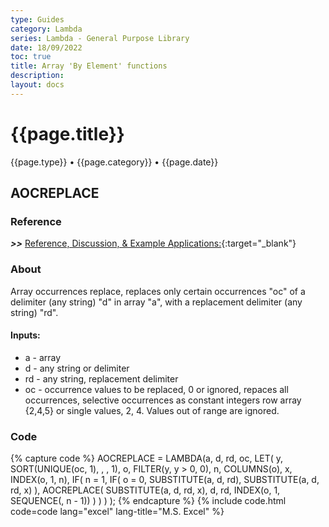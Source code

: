 ```yaml
---
type: Guides
category: Lambda
series: Lambda - General Purpose Library
date: 18/09/2022
toc: true
title: Array 'By Element' functions
description: 
layout: docs
---
```


# {{page.title}}
<time class="metadata" style="text-alstyleign:left"> {{page.type}} • {{page.category}} • {{page.date}}</time>

## AOCREPLACE

### Reference

***>>*** [Reference, Discussion, & Example Applications:](https://www.mrexcel.com/board/threads/aocreplace.1165639/){:target="_blank"}

### About

Array occurrences replace, replaces only certain occurrences "oc" of a delimiter (any string) "d" in array "a", with a replacement delimiter (any string) "rd". 

#### Inputs:

   - a - array
   - d - any string or delimiter
   - rd - any string, replacement delimiter
   - oc - occurrence values to be replaced, 0 or ignored, repaces all occurrences, selective occurrences as constant integers row array {2,4,5} or single values, 2, 4. Values out of range are ignored.


### Code

{% capture code %}
AOCREPLACE = LAMBDA(a, d, rd, oc,
    LET(
        y, SORT(UNIQUE(oc, 1), , , 1),
        o, FILTER(y, y > 0, 0),
        n, COLUMNS(o),
        x, INDEX(o, 1, n),
        IF(
            n = 1,
            IF(
                o = 0,
                SUBSTITUTE(a, d, rd),
                SUBSTITUTE(a, d, rd, x)
            ),
            AOCREPLACE(
                SUBSTITUTE(a, d, rd, x),
                d,
                rd,
                INDEX(o, 1, SEQUENCE(, n - 1))
            )
        )
    )
);
{% endcapture %}
{% include code.html code=code lang="excel" lang-title="M.S. Excel" %}